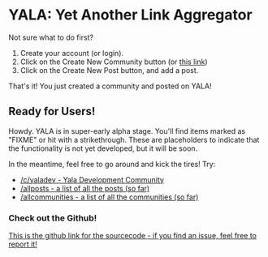 # YALA: Yet Another Link Aggregator

Not sure what to do first?

1. Create your account (or login).
2. Click on the Create New Community button (or [this link](/create-community))
3. Click on the Create New Post button, and add a post.

That's it! You just created a community and posted on YALA!

## Ready for Users!

Howdy. YALA is in super-early alpha stage. You'll find items marked as "FIXME" or hit with a strikethrough. These are placeholders to indicate that the functionality is not yet developed, but it will be soon.

In the meantime, feel free to go around and kick the tires! Try:

- [/c/yaladev - Yala Development Community](/c/yaladev)
- [/allposts - a list of all the posts (so far)](/allposts)
- [/allcommunities - a list of all the communities (so far)](/allcommunities)

### Check out the Github!

[This is the github link for the sourcecode - if you find an issue, feel free to report it!](https://github.com/kerryboyko/yala-superfly)

